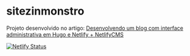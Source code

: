 # sitezinmonstro

Projeto desenvolvido no artigo: [Desenvolvendo um blog com interface administrativa em Hugo e Netlify + NetlifyCMS  ](https://woliveiras.com.br/posts/desenvolvendo-um-blog-com-interface-administrativa-com-hugo-e-netlify/)

[![Netlify Status](https://api.netlify.com/api/v1/badges/adf6476e-b5a2-43ad-88f9-285845c2f72f/deploy-status)](https://app.netlify.com/sites/blissful-johnson-25c49f/deploys)
